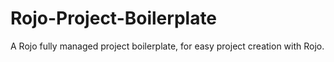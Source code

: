 # Rojo-Project-Boilerplate
A Rojo fully managed project boilerplate, for easy project creation with Rojo.
